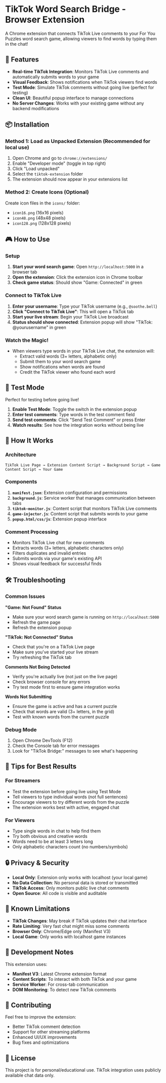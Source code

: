 # TikTok Word Search Bridge - Browser Extension

A Chrome extension that connects TikTok Live comments to your For You Puzzles word search game, allowing viewers to find words by typing them in the chat!

## 🚀 Features

- **Real-time TikTok Integration**: Monitors TikTok Live comments and automatically submits words to your game
- **Visual Feedback**: Shows notifications when TikTok viewers find words
- **Test Mode**: Simulate TikTok comments without going live (perfect for testing)
- **Clean UI**: Beautiful popup interface to manage connections
- **No Server Changes**: Works with your existing game without any backend modifications

## 📦 Installation

### Method 1: Load as Unpacked Extension (Recommended for local use)

1. Open Chrome and go to `chrome://extensions/`
2. Enable "Developer mode" (toggle in top right)
3. Click "Load unpacked"
4. Select the `tiktok-extension` folder
5. The extension should now appear in your extensions list

### Method 2: Create Icons (Optional)
Create icon files in the `icons/` folder:
- `icon16.png` (16x16 pixels)
- `icon48.png` (48x48 pixels) 
- `icon128.png` (128x128 pixels)

## 🎮 How to Use

### Setup
1. **Start your word search game**: Open `http://localhost:5000` in a browser tab
2. **Open the extension**: Click the extension icon in Chrome toolbar
3. **Check game status**: Should show "Game: Connected" in green

### Connect to TikTok Live
1. **Enter your username**: Type your TikTok username (e.g., `@soothe.bell`)
2. **Click "Connect to TikTok Live"**: This will open a TikTok tab
3. **Start your live stream**: Begin your TikTok Live broadcast
4. **Status should show connected**: Extension popup will show "TikTok: @yourusername" in green

### Watch the Magic!
- When viewers type words in your TikTok Live chat, the extension will:
  - Extract valid words (3+ letters, alphabetic only)
  - Submit them to your word search game
  - Show notifications when words are found
  - Credit the TikTok viewer who found each word

## 🧪 Test Mode

Perfect for testing before going live!

1. **Enable Test Mode**: Toggle the switch in the extension popup
2. **Enter test comments**: Type words in the test comment field
3. **Send test comments**: Click "Send Test Comment" or press Enter
4. **Watch results**: See how the integration works without being live

## 🔧 How It Works

### Architecture
```
TikTok Live Page → Extension Content Script → Background Script → Game Content Script → Your Game
```

### Components

1. **`manifest.json`**: Extension configuration and permissions
2. **`background.js`**: Service worker that manages communication between tabs
3. **`tiktok-monitor.js`**: Content script that monitors TikTok Live comments
4. **`game-injector.js`**: Content script that submits words to your game
5. **`popup.html/css/js`**: Extension popup interface

### Comment Processing
- Monitors TikTok Live chat for new comments
- Extracts words (3+ letters, alphabetic characters only)
- Filters duplicates and invalid entries
- Submits words via your game's existing API
- Shows visual feedback for successful finds

## 🛠️ Troubleshooting

### Common Issues

**"Game: Not Found" Status**
- Make sure your word search game is running on `http://localhost:5000`
- Refresh the game page
- Refresh the extension popup

**"TikTok: Not Connected" Status**
- Check that you're on a TikTok Live page
- Make sure you've started your live stream
- Try refreshing the TikTok tab

**Comments Not Being Detected**
- Verify you're actually live (not just on the live page)
- Check browser console for any errors
- Try test mode first to ensure game integration works

**Words Not Submitting**
- Ensure the game is active and has a current puzzle
- Check that words are valid (3+ letters, in the grid)
- Test with known words from the current puzzle

### Debug Mode
1. Open Chrome DevTools (F12)
2. Check the Console tab for error messages
3. Look for "TikTok Bridge:" messages to see what's happening

## 🎯 Tips for Best Results

### For Streamers
- Test the extension before going live using Test Mode
- Tell viewers to type individual words (not full sentences)
- Encourage viewers to try different words from the puzzle
- The extension works best with active, engaged chat

### For Viewers
- Type single words in chat to help find them
- Try both obvious and creative words
- Words need to be at least 3 letters long
- Only alphabetic characters count (no numbers/symbols)

## 🔒 Privacy & Security

- **Local Only**: Extension only works with localhost (your local game)
- **No Data Collection**: No personal data is stored or transmitted
- **TikTok Access**: Only monitors public live chat comments
- **Open Source**: All code is visible and auditable

## 🐛 Known Limitations

- **TikTok Changes**: May break if TikTok updates their chat interface
- **Rate Limiting**: Very fast chat might miss some comments
- **Browser Only**: Chrome/Edge only (Manifest V3)
- **Local Game**: Only works with localhost game instances

## 📝 Development Notes

This extension uses:
- **Manifest V3**: Latest Chrome extension format
- **Content Scripts**: To interact with both TikTok and your game
- **Service Worker**: For cross-tab communication
- **DOM Monitoring**: To detect new TikTok comments

## 🤝 Contributing

Feel free to improve the extension:
- Better TikTok comment detection
- Support for other streaming platforms
- Enhanced UI/UX improvements
- Bug fixes and optimizations

## 📄 License

This project is for personal/educational use. TikTok integration uses publicly available chat data only.